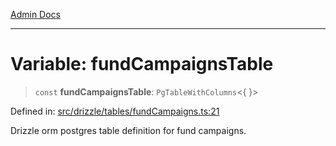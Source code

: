 [Admin Docs](/)

***

# Variable: fundCampaignsTable

> `const` **fundCampaignsTable**: `PgTableWithColumns`\<\{ \}\>

Defined in: [src/drizzle/tables/fundCampaigns.ts:21](https://github.com/PurnenduMIshra129th/talawa-api/blob/86f70716c91247c1756c784fed3bccb85b1ded8e/src/drizzle/tables/fundCampaigns.ts#L21)

Drizzle orm postgres table definition for fund campaigns.
